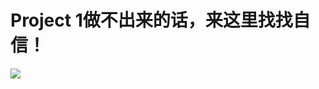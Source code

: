 # Project 1做不出来的话，来这里找找自信！
![](https://p3-search.byteimg.com/obj/labis/d1d8f2f71b5ba668c589e2304115d28d)